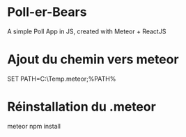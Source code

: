 # Poll-er-Bears
A simple Poll App in JS, created with Meteor + ReactJS

# Ajout du chemin vers meteor
SET PATH=C:\Temp\.meteor;%PATH%

# Réinstallation du .meteor
meteor npm install
